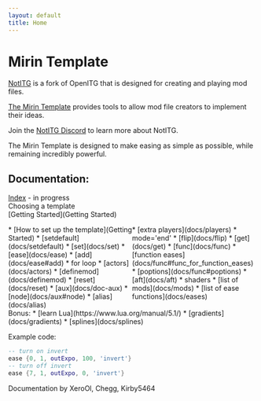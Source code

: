 ```yaml
---
layout: default
title: Home
---
```

# Mirin Template
[NotITG](https://notitg.heysora.net) is a fork of OpenITG that is designed for creating and playing mod files.

[The Mirin Template](https://www.github.com/XeroOl/notitg-mirin) provides tools to allow mod file creators to implement their ideas.

Join the [NotITG Discord](https://uksrt.heysora.net/discord) to learn more about NotITG.

The Mirin Template is designed to make easing as simple as possible, while remaining incredibly powerful.


## Documentation:
[Index](docs/index) - in progress
<br>
Choosing a template
<br>
[Getting Started](Getting Started)
<br>
<div style="display:flex">
<div style="flex:50%" markdown="1">
* [How to set up the template](Getting Started)
* [setdefault](docs/setdefault)
* [set](docs/set)
* [ease](docs/ease)
* [add](docs/ease#add)
* for loop
* [actors](docs/actors)
* [definemod](docs/definemod)
* [reset](docs/reset)
* [aux](docs/doc-aux)
* [node](docs/aux#node)
* [alias](docs/alias)
</div>
<div style="flex:50%" markdown="1">
* [extra players](docs/players)
* mode='end'
* [flip](docs/flip)
* [get](docs/get)
* [func](docs/func)
* [function eases](docs/func#func_for_function_eases)
* [poptions](docs/func#poptions)
* [aft](docs/aft)
* shaders
* [list of mods](docs/mods)
* [list of ease functions](docs/eases)
</div>
</div>
Bonus:
* [learn Lua](https://www.lua.org/manual/5.1/)
* [gradients](docs/gradients)
* [splines](docs/splines)

Example code:
```lua
-- turn on invert
ease {0, 1, outExpo, 100, 'invert'}
-- turn off invert
ease {7, 1, outExpo, 0, 'invert'}
```


Documentation by XeroOl, Chegg, Kirby5464